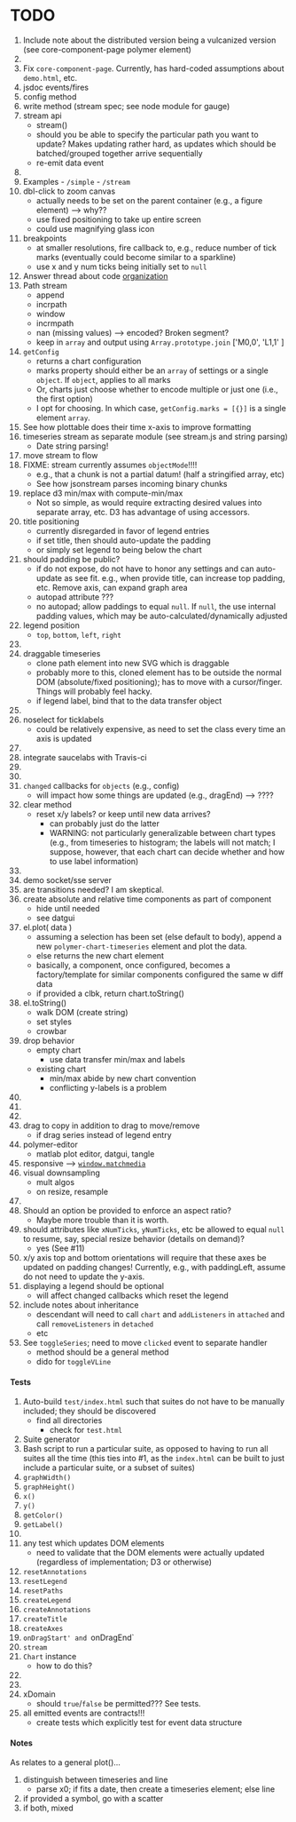TODO
====

1. 	Include note about the distributed version being a vulcanized version (see core-component-page polymer element)
2. 	
3. 	Fix `core-component-page`. Currently, has hard-coded assumptions about `demo.html`, etc.
4. 	jsdoc events/fires
5. 	config method
6. 	write method (stream spec; see node module for gauge)
7. 	stream api
	- 	stream()
	-	should you be able to specify the particular path you want to update? Makes updating rather hard, as updates which should be batched/grouped together arrive sequentially
	- 	re-emit data event
8. 	
9. 	Examples
		- 	`/simple`
		-	`/stream`
10. dbl-click to zoom canvas
	-	actually needs to be set on the parent container (e.g., a figure element) --> why??
	-	use fixed positioning to take up entire screen
	-	could use magnifying glass icon
11. breakpoints
	- 	at smaller resolutions, fire callback to, e.g., reduce number of tick marks (eventually could become similar to a sparkline)
	-	use x and y num ticks being initially set to `null`
12. Answer thread about code [organization](x-webdoc://ED43E348-979D-4AA7-89A7-9ED0353AFA37/#group_thread_5)
13. Path stream
	-	append
	-	incrpath
	- 	window
	-	incrmpath
	- 	nan (missing values) --> encoded? Broken segment?
	- 	keep in `array` and output using `Array.prototype.join` ['M0,0', 'L1,1' ]
14. `getConfig`
	-	returns a chart configuration
	- 	marks property should either be an `array` of settings or a single `object`. If `object`, applies to all marks
	- 	Or, charts just choose whether to encode multiple or just one (i.e., the first option)
	- 	I opt for choosing. In which case, `getConfig.marks = [{}]` is a single element `array`.
15. See how plottable does their time x-axis to improve formatting 
16. timeseries stream as separate module (see stream.js and string parsing)
	-	Date string parsing!
17. move stream to flow
18. FIXME: stream currently assumes `objectMode`!!!!
	-	e.g., that a chunk is not a partial datum! (half a stringified array, etc)
	-	See how jsonstream parses incoming binary chunks
19. replace d3 min/max with compute-min/max
	- 	Not so simple, as would require extracting desired values into separate array, etc. D3 has advantage of using accessors.
20. title positioning
	- 	currently disregarded in favor of legend entries
	- 	if set title, then should auto-update the padding
	- 	or simply set legend to being below the chart
21. should padding be public?
	- 	if do not expose, do not have to honor any settings and can auto-update as see fit. e.g., when provide title, can increase top padding, etc. Remove axis, can expand graph area
	-	autopad attribute ???
	-	no autopad; allow paddings to equal `null`. If `null`, the use internal padding values, which may be auto-calculated/dynamically adjusted
22. legend position
	-	`top`, `bottom`, `left`, `right`
23. 
24. draggable timeseries
	-	clone path element into new SVG which is draggable
	- 	probably more to this, cloned element has to be outside the normal DOM (absolute/fixed positioning); has to move with a cursor/finger. Things will probably feel hacky.
	-	if legend label, bind that to the data transfer object
25. 
26. noselect for ticklabels
	-	could be relatively expensive, as need to set the class every time an axis is updated
27. 
28. integrate saucelabs with Travis-ci
29. 
30. 
31. `changed` callbacks for `objects` (e.g., config)
	-	will impact how some things are updated (e.g., dragEnd) --> ????
32. clear method
	-	reset x/y labels? or keep until new data arrives?
		*	can probably just do the latter
		*	WARNING: not particularly generalizable between chart types (e.g., from timeseries to histogram; the labels will not match; I suppose, however, that each chart can decide whether and how to use label information)
33. 
34. demo socket/sse server
35. are transitions needed? I am skeptical.
36. create absolute and relative time components as part of component
	-	hide until needed
	- 	see datgui
37. el.plot( data )
	-	assuming a selection has been set (else default to body), append a new `polymer-chart-timeseries` element and plot the data.
	-	else returns the new chart element
	- 	basically, a component, once configured, becomes a factory/template for similar components configured the same w diff data
	-	if provided a clbk, return chart.toString()
38. el.toString()
	-	walk DOM (create string)
	-	set styles
	-	crowbar
39. drop behavior
	- 	empty chart
		-	use data transfer min/max and labels
	-	existing chart
		-	min/max abide by new chart convention
		-	conflicting y-labels is a problem
40. 
41. 
42. 
43. drag to copy in addition to drag to move/remove
	-	if drag series instead of legend entry
44. polymer-editor
	-	matlab plot editor, datgui, tangle
45. responsive --> [`window.matchmedia`](https://developer.mozilla.org/en-US/docs/Web/API/Window.matchMedia)
46. visual downsampling
	-	mult algos
	-	on resize, resample
47. 
48. Should an option be provided to enforce an aspect ratio?
	-	Maybe more trouble than it is worth.
49. should attributes like `xNumTicks`, `yNumTicks`, etc be allowed to equal `null` to resume, say, special resize behavior (details on demand)?
	- 	yes (See #11)
50. x/y axis top and bottom orientations will require that these axes be updated on padding changes! Currently, e.g., with paddingLeft, assume do not need to update the y-axis.
51. displaying a legend should be optional
	-	will affect changed callbacks which reset the legend
52. include notes about inheritance
	- 	descendant will need to call `chart` and `addListeners` in `attached` and call `removeListeners` in `detached`
	-	etc
53. See `toggleSeries`; need to move `clicked` event to separate handler
	- 	method should be a general method
	-	dido for `toggleVLine`


#### Tests

1. 	Auto-build `test/index.html` such that suites do not have to be manually included; they should be discovered
	- 	find all directories
		-	check for `test.html`
2. 	Suite generator
3. 	Bash script to run a particular suite, as opposed to having to run all suites all the time (this ties into #1, as the `index.html` can be built to just include a particular suite, or a subset of suites)
4. 	`graphWidth()`
5. 	`graphHeight()`
6. 	`x()`
7. 	`y()`
8. 	`getColor()`
9. 	`getLabel()`
10. 
11. any test which updates DOM elements
	-	need to validate that the DOM elements were actually updated (regardless of implementation; D3 or otherwise)
12. `resetAnnotations`
13. `resetLegend`
14. `resetPaths`
15. `createLegend`
16. `createAnnotations`
17. `createTitle`
18. `createAxes`
19. `onDragStart' and `onDragEnd`
20. `stream`
21. `Chart` instance
	- 	how to do this?
22. 
23. 
24. xDomain
	-	should `true`/`false` be permitted??? See tests.
25. all emitted events are contracts!!!
	-	create tests which explicitly test for event data structure


#### Notes

As relates to a general plot()...

1. 	distinguish between timeseries and line
	-	parse x0; if fits a date, then create a timeseries element; else line
2. 	if provided a symbol, go with a scatter
3. 	if both, mixed
